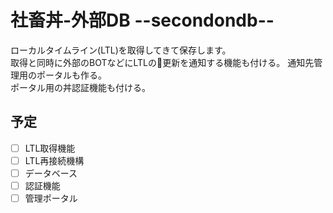 # 社畜丼-外部DB --secondondb--
ローカルタイムライン(LTL)を取得してきて保存します。  
取得と同時に外部のBOTなどにLTLの更新を通知する機能も付ける。 
通知先管理用のポータルも作る。  
ポータル用の丼認証機能も付ける。  

## 予定

- [ ] LTL取得機能
- [ ] LTL再接続機構
- [ ] データベース
- [ ] 認証機能
- [ ] 管理ポータル
